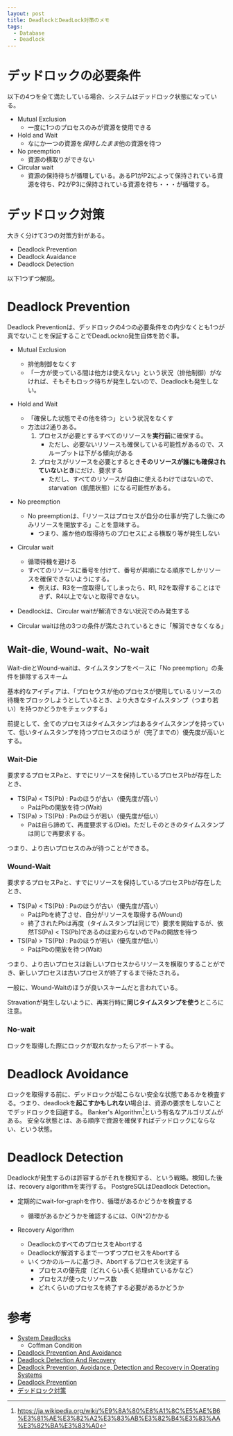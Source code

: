 ```yaml
---
layout: post
title: DeadlockとDeadLock対策のメモ
tags:
  - Database
  - Deadlock
---
```


# デッドロックの必要条件
以下の4つを全て満たしている場合、システムはデッドロック状態になっている。

* Mutual Exclusion
  * 一度に1つのプロセスのみが資源を使用できる
* Hold and Wait
  * なにか一つの資源を*保持したまま*他の資源を待つ
* No preemption
  * 資源の横取りができない
* Circular wait
  * 資源の保持待ちが循環している。あるP1がP2によって保持されている資源を待ち、P2がP3に保持されている資源を待ち・・・が循環する。

# デッドロック対策
大きく分けて3つの対策方針がある。
* Deadlock Prevention
* Deadlock Avaidance
* Deadlock Detection

以下1つずつ解説。

# Deadlock Prevention
Deadlock Preventionは、デッドロックの4つの必要条件をの内少なくとも1つが真でないことを保証することでDeadLockno発生自体を防ぐ事。
* Mutual Exclusion
  * 排他制御をなくす
  * 「一方が使っている間は他方は使えない」という状況（排他制御）がなければ、そもそもロック待ちが発生しないので、Deadlockも発生しない。
* Hold and Wait
  * 「確保した状態でその他を待つ」という状況をなくす
  * 方法は2通りある。
    1. プロセスが必要とするすべてのリソースを**実行前**に確保する。
       * ただし、必要ないリソースも確保している可能性があるので、スループットは下がる傾向がある
    2. プロセスがリソースを必要とするとき**そのリソースが誰にも確保されていないとき**にだけ、要求する
       * ただし、すべてのリソースが自由に使えるわけではないので、starvation（飢餓状態）になる可能性がある。
* No preemption
  * No preemptionは、「リソースはプロセスが自分の仕事が完了した後にのみリソースを開放する」ことを意味する。
    * つまり、誰か他の取得待ちのプロセスによる横取り等が発生しない
* Circular wait
  * 循環待機を避ける
  * すべてのリソースに番号を付けて、番号が昇順になる順序でしかリソースを確保できないようにする。
    * 例えば、R3を一度取得してしまったら、R1, R2を取得することはできず、R4以上でないと取得できない。

* Deadlockは、Circular waitが解消できない状況でのみ発生する
* Circular waitは他の3つの条件が満たされているときに「解消できなくなる」

## Wait-die, Wound-wait、No-wait
Wait-dieとWound-waitは、タイムスタンプをベースに「No preemption」の条件を排除するスキーム

基本的なアイディアは、「プロセウスが他のプロセスが使用しているリソースの待機をブロックしようとしているとき、より大きなタイムスタンプ（つまり若い）を持つかどうかをチェックする」

前提として、全てのプロセスはタイムスタンプはあるタイムスタンプを持っていて、低いタイムスタンプを持つプロセスのほうが（完了までの）優先度が高いとする。

### Wait-Die
要求するプロセスPaと、すでにリソースを保持しているプロセスPbが存在したとき、
* TS(Pa) < TS(Pb) : Paのほうが古い（優先度が高い）
  * PaはPbの開放を待つ(Wait)
* TS(Pa) > TS(Pb) : Paのほうが若い（優先度が低い）
  * Paは自ら諦めて、再度要求する(Die)。ただしそのときのタイムスタンプは同じで再要求する。

つまり、より古いプロセスのみが待つことができる。

### Wound-Wait
要求するプロセスPaと、すでにリソースを保持しているプロセスPbが存在したとき、
* TS(Pa) < TS(Pb) : Paのほうが古い（優先度が高い）
  * PaはPbを終了させ、自分がリソースを取得する(Wound)
  * 終了されたPbは再度（タイムスタンプは同じで）要求を開始するが、依然TS(Pa) < TS(Pb)であるのは変わらないのでPaの開放を待つ
* TS(Pa) > TS(Pb) : Paのほうが若い（優先度が低い）
  * PaはPbの開放を待つ(Wait)

つまり、より古いプロセスは新しいプロセスからリソースを横取りすることができ、新しいプロセスは古いプロセスが終了するまで待たされる。

一般に、Wound-Waitのほうが良いスキームだと言われている。

Stravationが発生しないように、再実行時に**同じタイムスタンプを使う**ところに注意。

### No-wait
ロックを取得した際にロックが取れなかったらアボートする。

# Deadlock Avoidance
ロックを取得する前に、デッドロックが起こらない安全な状態であるかを検査する。つまり、deadlockを**起こすかもしれない**場合は、資源の要求をしないことでデッドロックを回避する。
Banker's Algorithm[^bankers_algorithm]という有名なアルゴリズムがある。
安全な状態とは、ある順序で資源を確保すればデッドロックにならない、という状態。

[^bankers_algorithm]: https://ja.wikipedia.org/wiki/%E9%8A%80%E8%A1%8C%E5%AE%B6%E3%81%AE%E3%82%A2%E3%83%AB%E3%82%B4%E3%83%AA%E3%82%BA%E3%83%A0

# Deadlock Detection
Deadlockが発生するのは許容するがそれを検知する、という戦略。検知した後は、recovery algorithmを実行する。
PostgreSQLはDeadlock Detection。

* 定期的にwait-for-graphを作り、循環があるかどうかを検査する
  * 循環があるかどうかを確認するには、O(N^2)かかる

* Recovery Algorithm
  * DeadlockのすべてのプロセスをAbortする
  * Deadlockが解消するまで一つずつプロセスをAbortする
  * いくつかのルールに基づき、Abortするプロセスを決定する
    * プロセスの優先度（どれくらい長く処理shているかなど）
    * プロセスが使ったリソース数
    * どれくらいのプロセスを終了する必要があるかどうか

# 参考
* [System Deadlocks](https://people.cs.umass.edu/~mcorner/courses/691J/papers/TS/coffman_deadlocks/coffman_deadlocks.pdf)
  * Coffman Condition
* [Deadlock Prevention And Avoidance](https://www.geeksforgeeks.org/deadlock-prevention/)
* [Deadlock Detection And Recovery](https://www.geeksforgeeks.org/deadlock-detection-recovery/)
* [Deadlock Prevention, Avoidance, Detection and Recovery in Operating Systems](https://javajee.com/deadlock-prevention-avoidance-detection-and-recovery-in-operating-systems)
* [Deadlock Prevention](http://www.cs.colostate.edu/~cs551/CourseNotes/Deadlock/WaitWoundDie.html)
* [デッドロック対策](https://qiita.com/kumagi/items/1b45352160c101928d7e)
